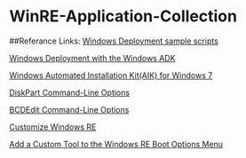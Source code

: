 # WinRE-Application-Collection
##Referance Links:
[Windows Deployment sample scripts](https://technet.microsoft.com/en-us/library/dn621890.aspx?tduid=(58c435453cd07426fed3352357c471ee)(256380)(2459594)(XdSn0e3h3.k-vKuDLx4N_CimKf5z6dty0w)())

[Windows Deployment with the Windows ADK](https://technet.microsoft.com/en-us//library/hh824947.aspx?tduid=(58c435453cd07426fed3352357c471ee)(256380)(2459594)(XdSn0e3h3.k-gZRmy4UhJINyb7rVDnbRIw)())

[Windows Automated Installation Kit(AIK) for Windows 7](https://technet.microsoft.com/en-us//library/dd349343(v=ws.10).aspx?tduid=(58c435453cd07426fed3352357c471ee)(256380)(2459594)(XdSn0e3h3.k-gYDNGX7ZaNNdCMG0OJGRdg)())

[DiskPart Command-Line Options](https://technet.microsoft.com/en-us//library/cc766465(v=ws.10).aspx?tduid=(58c435453cd07426fed3352357c471ee)(256380)(2459594)(XdSn0e3h3.k-2HxIkiWgpNXt8.LMRnLeMg)())

[BCDEdit Command-Line Options](https://technet.microsoft.com/en-us/library/cc709667(v=ws.10).aspx?tduid=(58c435453cd07426fed3352357c471ee)(256380)(2459594)(XdSn0e3h3.k-4XfSWkslTLNNOItVf4UTvg)())

[Customize Windows RE](https://technet.microsoft.com/en-us/library/hh825125.aspx?tduid=(58c435453cd07426fed3352357c471ee)(256380)(2459594)(XdSn0e3h3.k-BvBUqFQLDhSGZ7tWtBjPZg)())

[Add a Custom Tool to the Windows RE Boot Options Menu](https://technet.microsoft.com/en-us/library/jj126994.aspx?tduid=(78c6fb09219353cbe43d1c6aaea0f5e2)(256380)(2459594)(XdSn0e3h3.k-qq0X8lcyvIY7O9PtISuYzQ)())


